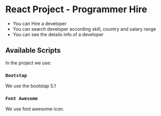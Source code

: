 # React Project - Programmer Hire
* You can Hire a developer
* You can search developer according skill, country and salary range
* You can see the details info of a developer

## Available Scripts

In the project we use:

### `Bootstap`
We use the bootstap 5.1

### `Font Awesome`
We use font awesome icon.

